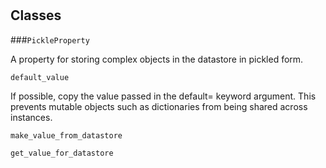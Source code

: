 # 










## Classes
    
    
###`PickleProperty`

A property for storing complex objects in the datastore in pickled form.
  

        
        
            

`default_value`

If possible, copy the value passed in the default= keyword argument.
    This prevents mutable objects such as dictionaries from being shared across
    instances.

            

`make_value_from_datastore`



            

`get_value_for_datastore`



            

        

    
